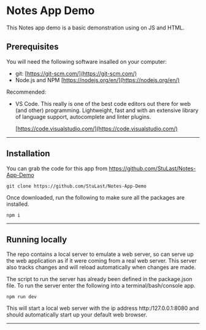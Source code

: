 # Notes App Demo

This Notes app demo is a basic demonstration using on JS and HTML.

##  Prerequisites

You will need the following software insalled on your computer:

- git: [https://git-scm.com/](https://git-scm.com/)
- Node.js and NPM [https://nodejs.org/en/](https://nodejs.org/en/)

Recommended:

- VS Code.  This really is one of the best code editors out there for web (and other) programming.   Lightweight, fast and with an extensive library of language support, autocomplete and linter plugins.

    [https://code.visualstudio.com/](https://code.visualstudio.com/)

---

##  Installation

You can grab the code for this app from https://github.com/StuLast/Notes-App-Demo

```git clone https://github.com/StuLast/Notes-App-Demo```

Once downloaded, run the following to make sure all the packages are installed.

```npm i```

---

##  Running locally

The repo contains a local server to emulate a web server, so can serve up the web application as if it were coming from a real web server.  This server also tracks changes and will reload automatically when changes are made.

The script to run the server has already been defined in the package.json file.  To run the server enter the following into a terminal/bash/console app.

```npm run dev```

This will start a local web server with the ip address http:/127.0.0.1:8080 and should automatically start up your default web browser.

---
